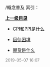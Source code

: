 /概念普及 索引：


**[上一级目录](/index.md)**

- [CPI和PPI是什么](/概念普及/CPI和PPI是什么.md)

- [囚徒困境](/概念普及/囚徒困境.md)

- [期货是什么](/概念普及/期货是什么.md)


<font size=2 color='grey'> 2019-05-07 16:07 </font>